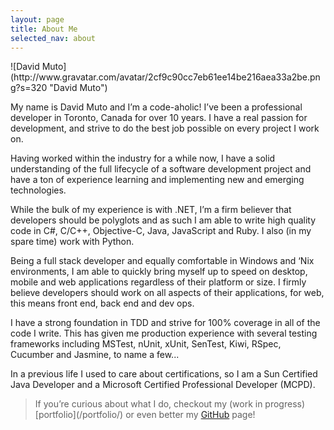 ```yaml
---
layout: page
title: About Me
selected_nav: about
---
```


<span class="about-page">
  ![David Muto](http://www.gravatar.com/avatar/2cf9c90cc7eb61ee14be216aea33a2be.png?s=320 "David Muto")

  My name is David Muto and I’m a code-aholic! I’ve been a professional developer in Toronto, Canada for over 10 years. I have a real passion for development, and strive to do the best job possible on every project I work on.

  Having worked within the industry for a while now, I have a solid understanding of the full lifecycle of a software development project and have a ton of experience learning and implementing new and emerging technologies.

  While the bulk of my experience is with .NET, I’m a firm believer that developers should be polyglots and as such I am able to write high quality code in C#, C/C++, Objective-C, Java, JavaScript and Ruby. I also (in my spare time) work with Python.

  Being a full stack developer and equally comfortable in Windows and ‘Nix environments, I am able to quickly bring myself up to speed on desktop, mobile and web applications regardless of their platform or size. I firmly believe developers should work on all aspects of their applications, for web, this means front end, back end and dev ops.

  I have a strong foundation in TDD and strive for 100% coverage in all of the code I write. This has given me production experience with several testing frameworks including MSTest, nUnit, xUnit, SenTest, Kiwi, RSpec, Cucumber and Jasmine, to name a few...

  In a previous life I used to care about certifications, so I am a Sun Certified Java Developer and a Microsoft Certified Professional Developer (MCPD).

  <blockquote class="lead">If you’re curious about what I do, checkout my (work in progress) [portfolio](/portfolio/) or even better my <a href="https://github.com/pseudomuto" title="PseudoMuto on GitHub">GitHub</a> page!</blockquote>
</span>